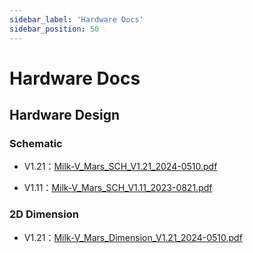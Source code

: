 ```yaml
---
sidebar_label: 'Hardware Docs'
sidebar_position: 50
---
```


# Hardware Docs

## Hardware Design

### Schematic

- V1.21：[Milk-V_Mars_SCH_V1.21_2024-0510.pdf](https://github.com/milkv-mars/mars-files/blob/main/Mars_Hardware_Schematics/Milk-V_Mars_SCH_V1.21_2024-0510.pdf)

- V1.11：[Milk-V_Mars_SCH_V1.11_2023-0821.pdf](https://github.com/milkv-mars/mars-files/blob/main/Mars_Hardware_Schematics/Milk-V_Mars_SCH_V1.11_2023-0821.pdf)

### 2D Dimension

- V1.21：[Milk-V_Mars_Dimension_V1.21_2024-0510.pdf](https://github.com/milkv-mars/mars-files/blob/main/Mars_Hardware_2D/Milk-V_Mars_Dimension_V1.21_2024-0510.pdf)
